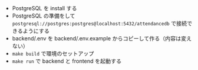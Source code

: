 - PostgreSQL を install する
- PostgreSQL の準備をして `postgresql://postgres:postgres@localhost:5432/attendancedb` で接続できるようにする
- backend/.env を backend/.env.example からコピーして作る（内容は変えない）
- `make build` で環境のセットアップ
- `make run` で backend と frontend を起動する
